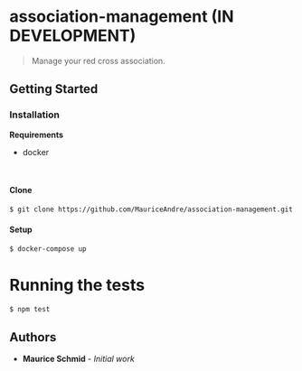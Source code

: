 # association-management (IN DEVELOPMENT)
>Manage your red cross association.

## Getting Started
### Installation
**Requirements**
- docker
<br>

#### Clone
```sh
$ git clone https://github.com/MauriceAndre/association-management.git
```

#### Setup
```sh
$ docker-compose up
```

# Running the tests
```sh
$ npm test
```

## Authors

* **Maurice Schmid** - *Initial work*

<!-- Markdown link & img dfn's -->
[git-repo]: https://github.com/MauriceAndre/association-management
